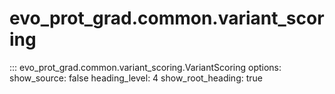 # evo_prot_grad.common.variant_scoring

::: evo_prot_grad.common.variant_scoring.VariantScoring
    options:
        show_source: false
        heading_level: 4
        show_root_heading: true 
